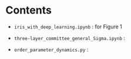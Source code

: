 # Contents

- `iris_with_deep_learning.ipynb` : for Figure 1

- `three-layer_committee_general_Sigma.ipynb` : 

- `order_parameter_dynamics.py` : 
